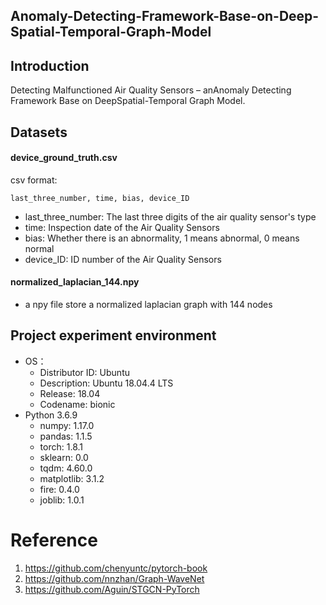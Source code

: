 ## Anomaly-Detecting-Framework-Base-on-Deep-Spatial-Temporal-Graph-Model

## Introduction
Detecting Malfunctioned Air Quality Sensors – anAnomaly Detecting Framework Base on DeepSpatial-Temporal Graph Model.

## Datasets
#### device_ground_truth.csv
csv format:
```
last_three_number, time, bias, device_ID
```
- last_three_number: The last three digits of the air quality sensor's type
- time: Inspection date of the Air Quality Sensors
- bias: Whether there is an abnormality, 1 means abnormal, 0 means normal
- device_ID: ID number of the Air Quality Sensors

#### normalized_laplacian_144.npy
* a npy file store a normalized laplacian graph with 144 nodes

## Project experiment environment  
- OS：  
    - Distributor ID: Ubuntu  
    - Description:    Ubuntu 18.04.4 LTS  
    - Release:        18.04  
    - Codename:       bionic  
- Python 3.6.9  
    - numpy: 1.17.0
    - pandas: 1.1.5
    - torch: 1.8.1
    - sklearn: 0.0
    - tqdm: 4.60.0
    - matplotlib: 3.1.2
    - fire: 0.4.0
    - joblib: 1.0.1
# Reference
1. https://github.com/chenyuntc/pytorch-book
2. https://github.com/nnzhan/Graph-WaveNet
3. https://github.com/Aguin/STGCN-PyTorch
